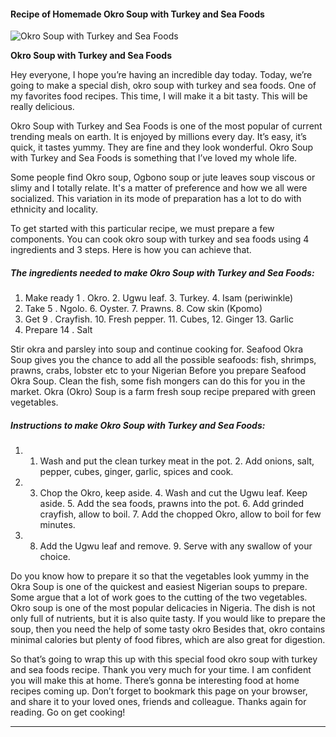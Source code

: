             

#### Recipe of Homemade Okro Soup with Turkey and Sea Foods

![Okro Soup with Turkey and Sea Foods](https://img-global.cpcdn.com/recipes/641cd977db38e387/751x532cq70/okro-soup-with-turkey-and-sea-foods-recipe-main-photo.jpg)

**Okro Soup with Turkey and Sea Foods**

Hey everyone, I hope you’re having an incredible day today. Today, we’re going to make a special dish, okro soup with turkey and sea foods. One of my favorites food recipes. This time, I will make it a bit tasty. This will be really delicious.

Okro Soup with Turkey and Sea Foods is one of the most popular of current trending meals on earth. It is enjoyed by millions every day. It’s easy, it’s quick, it tastes yummy. They are fine and they look wonderful. Okro Soup with Turkey and Sea Foods is something that I’ve loved my whole life.

Some people find Okro soup, Ogbono soup or jute leaves soup viscous or slimy and I totally relate. It's a matter of preference and how we all were socialized. This variation in its mode of preparation has a lot to do with ethnicity and locality.

To get started with this particular recipe, we must prepare a few components. You can cook okro soup with turkey and sea foods using 4 ingredients and 3 steps. Here is how you can achieve that.

##### The ingredients needed to make Okro Soup with Turkey and Sea Foods:

1.  Make ready 1 . Okro. 2. Ugwu leaf. 3. Turkey. 4. Isam (periwinkle)
2.  Take 5 . Ngolo. 6. Oyster. 7. Prawns. 8. Cow skin (Kpomo)
3.  Get 9 . Crayfish. 10. Fresh pepper. 11. Cubes, 12. Ginger 13. Garlic
4.  Prepare 14 . Salt

Stir okra and parsley into soup and continue cooking for. Seafood Okra Soup gives you the chance to add all the possible seafoods: fish, shrimps, prawns, crabs, lobster etc to your Nigerian Before you prepare Seafood Okra Soup. Clean the fish, some fish mongers can do this for you in the market. Okra (Okro) Soup is a farm fresh soup recipe prepared with green vegetables.

##### Instructions to make Okro Soup with Turkey and Sea Foods:

1.  1.  Wash and put the clean turkey meat in the pot. 2. Add onions, salt, pepper, cubes, ginger, garlic, spices and cook.
2.  3.  Chop the Okro, keep aside. 4. Wash and cut the Ugwu leaf. Keep aside. 5. Add the sea foods, prawns into the pot. 6. Add grinded crayfish, allow to boil. 7. Add the chopped Okro, allow to boil for few minutes.
3.  8.  Add the Ugwu leaf and remove. 9. Serve with any swallow of your choice.

Do you know how to prepare it so that the vegetables look yummy in the Okra Soup is one of the quickest and easiest Nigerian soups to prepare. Some argue that a lot of work goes to the cutting of the two vegetables. Okro soup is one of the most popular delicacies in Nigeria. The dish is not only full of nutrients, but it is also quite tasty. If you would like to prepare the soup, then you need the help of some tasty okro Besides that, okro contains minimal calories but plenty of food fibres, which are also great for digestion.

So that’s going to wrap this up with this special food okro soup with turkey and sea foods recipe. Thank you very much for your time. I am confident you will make this at home. There’s gonna be interesting food at home recipes coming up. Don’t forget to bookmark this page on your browser, and share it to your loved ones, friends and colleague. Thanks again for reading. Go on get cooking!

* * *